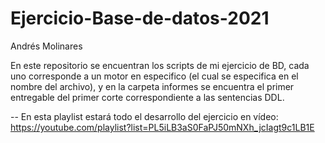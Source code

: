 # Ejercicio-Base-de-datos-2021
Andrés Molinares

En este repositorio se encuentran los scripts de mi ejercicio de BD, cada uno corresponde a un motor en especifico (el cual se especifica en el nombre del archivo),
y en la carpeta informes se encuentra el primer entregable del primer corte correspondiente a las sentencias DDL.

--
En esta playlist estará todo el desarrollo del ejercicio en vídeo:
https://youtube.com/playlist?list=PL5iLB3aS0FaPJ50mNXh_jcIagt9c1LB1E
